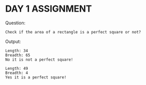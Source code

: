 # DAY 1 ASSIGNMENT

Question:
    
    Check if the area of a rectangle is a perfect square or not?

Output:
    
    Length: 34
    Breadth: 65
    No it is not a perfect square!

    Length: 49
    Breadth: 4
    Yes it is a perfect square!
